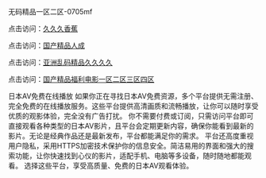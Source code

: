 无码精品一区二区-0705mf

点击访问：<a href="https://rtj-3zo.pages.dev/">久久久香蕉</a>

点击访问：<a href="https://vassv.pages.dev/">国产精品人成</a>

点击访问：<a href="https://gsd-agv.pages.dev/">亚洲乱码精品久久久久</a>

点击访问：<a href="https://gda-c7m.pages.dev/">国产精品福利电影一区二区三区四区</a>

日本AV免费在线播放
如果你正在寻找日本AV免费资源，多个平台提供无需注册、完全免费的在线播放服务。这些平台提供高清画质和流畅播放，让你可以随时享受优质的观影体验，完全没有广告打扰。
你不需要付费或订阅，只需访问平台即可直接观看各种类型的日本AV影片，且平台会定期更新内容，确保你能看到最新的影片。无论是经典作品还是最新发布，平台都能满足你的需求。
平台还高度重视用户隐私，采用HTTPS加密技术保护你的信息安全。简洁易用的界面和强大的搜索功能，让你快速找到心仪的影片，适配手机、电脑等多设备，随时随地都能观看。
选择这些平台，享受高质量、免费的日本AV观看体验。

<span style="display:none;">[Canonical link](）</span>


